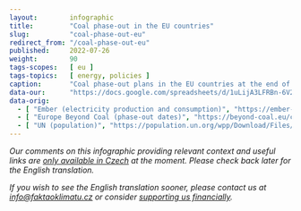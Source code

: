```yaml
---
layout:        infographic
title:         "Coal phase-out in the EU countries"
slug:          "coal-phase-out-eu"
redirect_from: "/coal-phase-out-eu"
published:     2022-07-26
weight:        90
tags-scopes:   [ eu ]
tags-topics:   [ energy, policies ]
caption:       "Coal phase-out plans in the EU countries at the end of January 2022. The amount of electricity produced from coal in each country is provided in kWh per person per year."
data-our:      "https://docs.google.com/spreadsheets/d/1uLijA3LFRBn-6V26g2iLkRupLiln3333uhhNW6A4OLg/edit?usp=sharing"
data-orig:
  - [ "Ember (electricity production and consumption)", "https://ember-climate.org/project/data-global-electricity-review/" ]
  - [ "Europe Beyond Coal (phase-out dates)", "https://beyond-coal.eu/coal-exit-tracker/?type=maps&layer=4" ]
  - [ "UN (population)", "https://population.un.org/wpp/Download/Files/1_Indicators%20(Standard)/EXCEL_FILES/1_Population/WPP2019_POP_F01_1_TOTAL_POPULATION_BOTH_SEXES.xlsx" ]
---
```


_Our comments on this infographic providing relevant context and useful links are [only available in Czech](https://faktaoklimatu.cz/infografiky/uhelny-phaseout-eu) at the moment. Please check back later for the English translation._

_If you wish to see the English translation sooner, please contact us at [info@faktaoklimatu.cz](mailto:info@faktaoklimatu.cz) or consider [supporting us financially](https://www.darujme.cz/projekt/1203742)._
